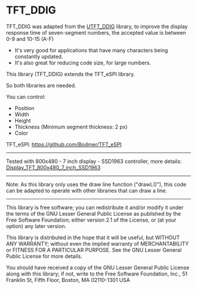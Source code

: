 # TFT_DDIG
TFT_DDIG was adapted from the [UTFT_DDIG](https://github.com/rtek1000/UTFT_DDIG) library, to improve the display response time of seven-segment numbers, the accepted value is between 0-9 and 10-15 (A-F)

- It's very good for applications that have many characters being constantly updated.
- It's also great for reducing code size, for large numbers.

This library (TFT_DDIG) extends the TFT_eSPI library.

So both libraries are needed.

You can control:

- Position
- Width
- Height
- Thickness (Minimum segment thickness: 2 px)
- Color

TFT_eSPI: https://github.com/Bodmer/TFT_eSPI

----

Tested with 800x480 - 7 inch display - SSD1963 controller, more details: [Display_TFT_800x480_7_inch_SSD1963](https://github.com/rtek1000/Display_TFT_800x480_7_inch_SSD1963) 

----

Note: As this library only uses the draw line function ("drawL()"), this code can be adapted to operate with other libraries that can draw a line.

----

This library is free software; you can redistribute it and/or
  modify it under the terms of the GNU Lesser General Public
  License as published by the Free Software Foundation; either
  version 2.1 of the License, or (at your option) any later version.

  This library is distributed in the hope that it will be useful,
  but WITHOUT ANY WARRANTY; without even the implied warranty of
  MERCHANTABILITY or FITNESS FOR A PARTICULAR PURPOSE.  See the GNU
  Lesser General Public License for more details.

  You should have received a copy of the GNU Lesser General Public
  License along with this library; if not, write to the Free Software
  Foundation, Inc., 51 Franklin St, Fifth Floor, Boston, MA  02110-1301  USA

